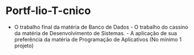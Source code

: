 # Portf-lio-T-cnico
- O trabalho final da matéria de Banco de Dados - O trabalho do cassino da matéria de Desenvolvimento de Sistemas. - A aplicação de sua preferência da matéria de Programação de Aplicativos (No mínimo 1 projeto)
